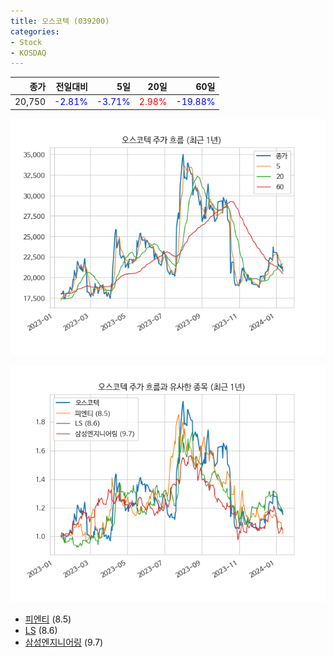 ```yaml
---
title: 오스코텍 (039200)
categories:
- Stock
- KOSDAQ
---
```


|종가|전일대비|5일|20일|60일|
|---:|-------:|--:|---:|---:|
|20,750|<span style="color: blue">-2.81%</span>|<span style="color: blue">-3.71%</span>|<span style="color: red">2.98%</span>|<span style="color: blue">-19.88%</span>|


<!-- more -->

![039200](/assets/images/stock/039200.png)

![039200](/assets/images/stock/039200_sim.png)

- [피엔티](/137400/) (8.5)
- [LS](/006260/) (8.6)
- [삼성엔지니어링](/028050/) (9.7)